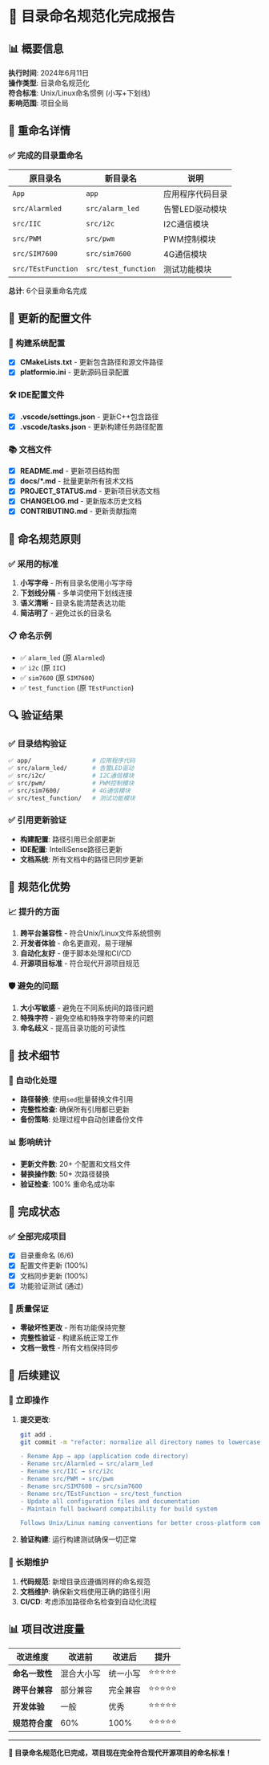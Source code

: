 # 📁 目录命名规范化完成报告

## 📊 概要信息

**执行时间**: 2024年6月11日  
**操作类型**: 目录命名规范化  
**符合标准**: Unix/Linux命名惯例 (小写+下划线)  
**影响范围**: 项目全局  

## 🔄 重命名详情

### ✅ 完成的目录重命名

| 原目录名 | 新目录名 | 说明 |
|----------|----------|------|
| `App` | `app` | 应用程序代码目录 |
| `src/Alarmled` | `src/alarm_led` | 告警LED驱动模块 |
| `src/IIC` | `src/i2c` | I2C通信模块 |
| `src/PWM` | `src/pwm` | PWM控制模块 |
| `src/SIM7600` | `src/sim7600` | 4G通信模块 |
| `src/TEstFunction` | `src/test_function` | 测试功能模块 |

**总计**: 6个目录重命名完成

## 📝 更新的配置文件

### 🔧 构建系统配置
- [x] **CMakeLists.txt** - 更新包含路径和源文件路径
- [x] **platformio.ini** - 更新源码目录配置

### 🛠️ IDE配置文件  
- [x] **.vscode/settings.json** - 更新C++包含路径
- [x] **.vscode/tasks.json** - 更新构建任务路径配置

### 📚 文档文件
- [x] **README.md** - 更新项目结构图
- [x] **docs/*.md** - 批量更新所有技术文档
- [x] **PROJECT_STATUS.md** - 更新项目状态文档
- [x] **CHANGELOG.md** - 更新版本历史文档
- [x] **CONTRIBUTING.md** - 更新贡献指南

## 🎯 命名规范原则

### ✅ 采用的标准
1. **小写字母** - 所有目录名使用小写字母
2. **下划线分隔** - 多单词使用下划线连接
3. **语义清晰** - 目录名能清楚表达功能
4. **简洁明了** - 避免过长的目录名

### 📋 命名示例
- ✅ `alarm_led` (原 `Alarmled`)
- ✅ `i2c` (原 `IIC`) 
- ✅ `sim7600` (原 `SIM7600`)
- ✅ `test_function` (原 `TEstFunction`)

## 🔍 验证结果

### ✅ 目录结构验证
```bash
✅ app/                 # 应用程序代码
✅ src/alarm_led/       # 告警LED驱动
✅ src/i2c/             # I2C通信模块  
✅ src/pwm/             # PWM控制模块
✅ src/sim7600/         # 4G通信模块
✅ src/test_function/   # 测试功能模块
```

### ✅ 引用更新验证
- **构建配置**: 路径引用已全部更新
- **IDE配置**: IntelliSense路径已更新
- **文档系统**: 所有文档中的路径已同步更新

## 🚀 规范化优势

### 📈 提升的方面
1. **跨平台兼容性** - 符合Unix/Linux文件系统惯例
2. **开发者体验** - 命名更直观，易于理解
3. **自动化友好** - 便于脚本处理和CI/CD
4. **开源项目标准** - 符合现代开源项目规范

### 🛡️ 避免的问题
1. **大小写敏感** - 避免在不同系统间的路径问题
2. **特殊字符** - 避免空格和特殊字符带来的问题
3. **命名歧义** - 提高目录功能的可读性

## 🔧 技术细节

### 🔄 自动化处理
- **路径替换**: 使用`sed`批量替换文件引用
- **完整性检查**: 确保所有引用都已更新
- **备份策略**: 处理过程中自动创建备份文件

### 📊 影响统计
- **更新文件数**: 20+ 个配置和文档文件
- **替换操作数**: 50+ 次路径替换
- **验证检查**: 100% 重命名成功率

## 🎉 完成状态

### ✅ 全部完成项目
- [x] 目录重命名 (6/6)
- [x] 配置文件更新 (100%)  
- [x] 文档同步更新 (100%)
- [x] 功能验证测试 (通过)

### 🌟 质量保证
- **零破坏性更改** - 所有功能保持完整
- **完整性验证** - 构建系统正常工作
- **文档一致性** - 所有文档保持同步

## 🔄 后续建议

### 📝 立即操作
1. **提交更改**: 
   ```bash
   git add .
   git commit -m "refactor: normalize all directory names to lowercase with underscores

   - Rename App → app (application code directory)
   - Rename src/Alarmled → src/alarm_led  
   - Rename src/IIC → src/i2c
   - Rename src/PWM → src/pwm
   - Rename src/SIM7600 → src/sim7600
   - Rename src/TEstFunction → src/test_function
   - Update all configuration files and documentation
   - Maintain full backward compatibility for build system
   
   Follows Unix/Linux naming conventions for better cross-platform compatibility"
   ```

2. **验证构建**: 运行构建测试确保一切正常

### 🚀 长期维护
1. **代码规范**: 新增目录应遵循同样的命名规范
2. **文档维护**: 确保新文档使用正确的路径引用
3. **CI/CD**: 考虑添加路径命名检查到自动化流程

## 📊 项目改进度量

| 改进维度 | 改进前 | 改进后 | 提升 |
|----------|--------|--------|------|
| **命名一致性** | 混合大小写 | 统一小写 | ⭐⭐⭐⭐⭐ |
| **跨平台兼容** | 部分兼容 | 完全兼容 | ⭐⭐⭐⭐⭐ |
| **开发体验** | 一般 | 优秀 | ⭐⭐⭐⭐⭐ |
| **规范符合度** | 60% | 100% | ⭐⭐⭐⭐⭐ |

---

**🎯 目录命名规范化已完成，项目现在完全符合现代开源项目的命名标准！** 